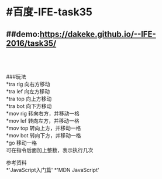 #百度-IFE-task35
====
##demo:https://dakeke.github.io/--IFE-2016/task35/
----
<br>
<br>
<br>
###玩法<br>
*tra rig 向右方移动<br>
*tra lef 向左方移动<br>
*tra top 向上方移动<br>
*tra bot 向下方移动<br>
*mov rig 转向右方，并移动一格<br>
*mov lef 转向左方，并移动一格<br>
*mov top 转向上方，并移动一格<br>
*mov bot 转向下方，并移动一格<br>
*go 移动一格<br>
可在指令后面加上整数，表示执行几次<br>

参考资料<br>
*'JavaScript入门篇'
*'MDN JavaScript'
